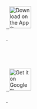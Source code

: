 



<div class="badge-container">

&nbsp; <!-- Apple Store Badge -->

&nbsp; <a href="https://apps.apple.com/il/app/gateway-adventure/id1644317913" target="\_blank" rel="noopener">

&nbsp;   <img src="http://127.0.0.1:8000/images/apple%20store%20badge.png" alt="Download on the App Store" style="height: 60px;">

&nbsp; </a>



&nbsp; <!-- Google Play Badge -->

&nbsp; <a href="https://play.google.com/store/apps/details?id=com.Gatewayadventure.GAAPP" target="\_blank" rel="noopener">

&nbsp;   <img src="http://127.0.0.1:8000/images/google%20play%20badge.png" alt="Get it on Google Play" style="height: 60px;">

&nbsp; </a>

</div>

